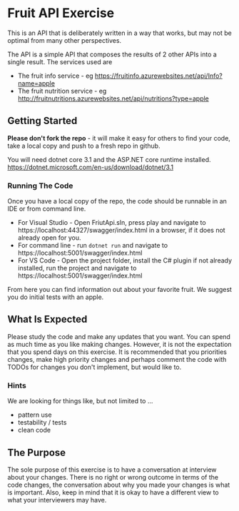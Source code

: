 # Fruit API Exercise

This is an API that is deliberately written in a way that works, but may not be optimal from many other perspectives.

The API is a simple API that composes the results of 2 other APIs into a single result.  The services used are

* The fruit info service - eg https://fruitinfo.azurewebsites.net/api/Info?name=apple
* The fruit nutrition service - eg http://fruitnutritions.azurewebsites.net/api/nutritions?type=apple

## Getting Started

**Please don't fork the repo** - it will make it easy for others to find your code, take a local copy and push to a fresh repo in github.

You will need dotnet core 3.1 and the ASP.NET core runtime installed. https://dotnet.microsoft.com/en-us/download/dotnet/3.1

### Running The Code

Once you have a local copy of the repo, the code should be runnable in an IDE or from command line.

* For Visual Studio - Open FriutApi.sln, press play and navigate to https://localhost:44327/swagger/index.html in a browser, if it does not already open for you.
* For command line - run ```dotnet run``` and navigate to https://localhost:5001/swagger/index.html
* For VS Code - Open the project folder, install the C# plugin if not already installed, run the project and navigate to https://localhost:5001/swagger/index.html

From here you can find information out about your favorite fruit.  We suggest you do initial tests with an apple.

## What Is Expected

Please study the code and make any updates that you want.  You can spend as much time as you like making changes.  However, it is not the expectation that you spend days on this exercise.  It is recommended that you priorities changes, make high priority changes and perhaps comment the code with TODOs for changes you don't implement, but would like to.

### Hints

We are looking for things like, but not limited to ...

* pattern use
* testability / tests
* clean code

## The Purpose

The sole purpose of this exercise is to have a conversation at interview about your changes.  There is no right or wrong outcome in terms of the code changes, the conversation about why you made your changes is what is important.  Also, keep in mind that it is okay to have a different view to what your interviewers may have.
